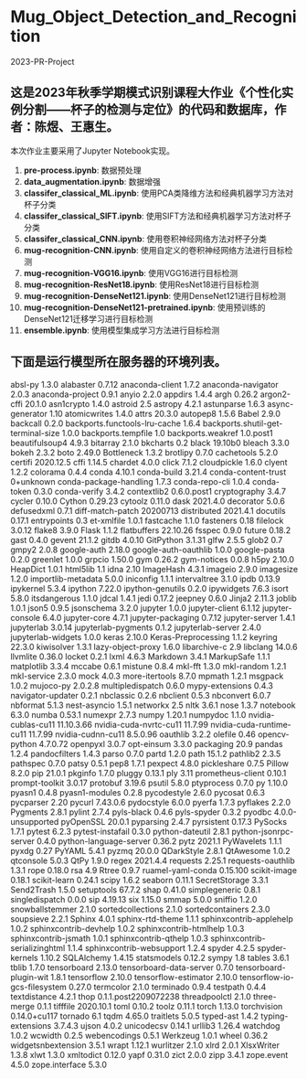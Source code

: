 # Mug_Object_Detection_and_Recognition
2023-PR-Project

## 这是2023年秋季学期模式识别课程大作业《个性化实例分割——杯子的检测与定位》的代码和数据库，作者：陈煜、王惠生。
本次作业主要采用了Jupyter Notebook实现。

1. **pre-process.ipynb**: 数据预处理
2. **data_augmentation.ipynb**: 数据增强
3. **classifer_classical_ML.ipynb**: 使用PCA类降维方法和经典机器学习方法对杯子分类
4. **classifer_classical_SIFT.ipynb**: 使用SIFT方法和经典机器学习方法对杯子分类
5. **classifer_classical_CNN.ipynb**: 使用卷积神经网络方法对杯子分类
6. **mug-recognition-CNN.ipynb**: 使用自定义的卷积神经网络方法进行目标检测
7. **mug-recognition-VGG16.ipynb**: 使用VGG16进行目标检测
8. **mug-recognition-ResNet18.ipynb**: 使用ResNet18进行目标检测
9. **mug-recognition-DenseNet121.ipynb**: 使用DenseNet121进行目标检测
10. **mug-recognition-DenseNet121-pretrained.ipynb**: 使用预训练的DenseNet121迁移学习进行目标检测
11. **ensemble.ipynb**: 使用模型集成学习方法进行目标检测

## 下面是运行模型所在服务器的环境列表。

absl-py                            1.3.0
alabaster                          0.7.12
anaconda-client                    1.7.2
anaconda-navigator                 2.0.3
anaconda-project                   0.9.1
anyio                              2.2.0
appdirs                            1.4.4
argh                               0.26.2
argon2-cffi                        20.1.0
asn1crypto                         1.4.0
astroid                            2.5
astropy                            4.2.1
astunparse                         1.6.3
async-generator                    1.10
atomicwrites                       1.4.0
attrs                              20.3.0
autopep8                           1.5.6
Babel                              2.9.0
backcall                           0.2.0
backports.functools-lru-cache      1.6.4
backports.shutil-get-terminal-size 1.0.0
backports.tempfile                 1.0
backports.weakref                  1.0.post1
beautifulsoup4                     4.9.3
bitarray                           2.1.0
bkcharts                           0.2
black                              19.10b0
bleach                             3.3.0
bokeh                              2.3.2
boto                               2.49.0
Bottleneck                         1.3.2
brotlipy                           0.7.0
cachetools                         5.2.0
certifi                            2020.12.5
cffi                               1.14.5
chardet                            4.0.0
click                              7.1.2
cloudpickle                        1.6.0
clyent                             1.2.2
colorama                           0.4.4
conda                              4.10.1
conda-build                        3.21.4
conda-content-trust                0+unknown
conda-package-handling             1.7.3
conda-repo-cli                     1.0.4
conda-token                        0.3.0
conda-verify                       3.4.2
contextlib2                        0.6.0.post1
cryptography                       3.4.7
cycler                             0.10.0
Cython                             0.29.23
cytoolz                            0.11.0
dask                               2021.4.0
decorator                          5.0.6
defusedxml                         0.7.1
diff-match-patch                   20200713
distributed                        2021.4.1
docutils                           0.17.1
entrypoints                        0.3
et-xmlfile                         1.0.1
fastcache                          1.1.0
fasteners                          0.18
filelock                           3.0.12
flake8                             3.9.0
Flask                              1.1.2
flatbuffers                        22.10.26
fsspec                             0.9.0
future                             0.18.2
gast                               0.4.0
gevent                             21.1.2
gitdb                              4.0.10
GitPython                          3.1.31
glfw                               2.5.5
glob2                              0.7
gmpy2                              2.0.8
google-auth                        2.18.0
google-auth-oauthlib               1.0.0
google-pasta                       0.2.0
greenlet                           1.0.0
grpcio                             1.50.0
gym                                0.26.2
gym-notices                        0.0.8
h5py                               2.10.0
HeapDict                           1.0.1
html5lib                           1.1
idna                               2.10
ImageHash                          4.3.1
imageio                            2.9.0
imagesize                          1.2.0
importlib-metadata                 5.0.0
iniconfig                          1.1.1
intervaltree                       3.1.0
ipdb                               0.13.9
ipykernel                          5.3.4
ipython                            7.22.0
ipython-genutils                   0.2.0
ipywidgets                         7.6.3
isort                              5.8.0
itsdangerous                       1.1.0
jdcal                              1.4.1
jedi                               0.17.2
jeepney                            0.6.0
Jinja2                             2.11.3
joblib                             1.0.1
json5                              0.9.5
jsonschema                         3.2.0
jupyter                            1.0.0
jupyter-client                     6.1.12
jupyter-console                    6.4.0
jupyter-core                       4.7.1
jupyter-packaging                  0.7.12
jupyter-server                     1.4.1
jupyterlab                         3.0.14
jupyterlab-pygments                0.1.2
jupyterlab-server                  2.4.0
jupyterlab-widgets                 1.0.0
keras                              2.10.0
Keras-Preprocessing                1.1.2
keyring                            22.3.0
kiwisolver                         1.3.1
lazy-object-proxy                  1.6.0
libarchive-c                       2.9
libclang                           14.0.6
llvmlite                           0.36.0
locket                             0.2.1
lxml                               4.6.3
Markdown                           3.4.1
MarkupSafe                         1.1.1
matplotlib                         3.3.4
mccabe                             0.6.1
mistune                            0.8.4
mkl-fft                            1.3.0
mkl-random                         1.2.1
mkl-service                        2.3.0
mock                               4.0.3
more-itertools                     8.7.0
mpmath                             1.2.1
msgpack                            1.0.2
mujoco-py                          2.0.2.8
multipledispatch                   0.6.0
mypy-extensions                    0.4.3
navigator-updater                  0.2.1
nbclassic                          0.2.6
nbclient                           0.5.3
nbconvert                          6.0.7
nbformat                           5.1.3
nest-asyncio                       1.5.1
networkx                           2.5
nltk                               3.6.1
nose                               1.3.7
notebook                           6.3.0
numba                              0.53.1
numexpr                            2.7.3
numpy                              1.20.1
numpydoc                           1.1.0
nvidia-cublas-cu11                 11.10.3.66
nvidia-cuda-nvrtc-cu11             11.7.99
nvidia-cuda-runtime-cu11           11.7.99
nvidia-cudnn-cu11                  8.5.0.96
oauthlib                           3.2.2
olefile                            0.46
opencv-python                      4.7.0.72
openpyxl                           3.0.7
opt-einsum                         3.3.0
packaging                          20.9
pandas                             1.2.4
pandocfilters                      1.4.3
parso                              0.7.0
partd                              1.2.0
path                               15.1.2
pathlib2                           2.3.5
pathspec                           0.7.0
patsy                              0.5.1
pep8                               1.7.1
pexpect                            4.8.0
pickleshare                        0.7.5
Pillow                             8.2.0
pip                                21.0.1
pkginfo                            1.7.0
pluggy                             0.13.1
ply                                3.11
prometheus-client                  0.10.1
prompt-toolkit                     3.0.17
protobuf                           3.19.6
psutil                             5.8.0
ptyprocess                         0.7.0
py                                 1.10.0
pyasn1                             0.4.8
pyasn1-modules                     0.2.8
pycodestyle                        2.6.0
pycosat                            0.6.3
pycparser                          2.20
pycurl                             7.43.0.6
pydocstyle                         6.0.0
pyerfa                             1.7.3
pyflakes                           2.2.0
Pygments                           2.8.1
pylint                             2.7.4
pyls-black                         0.4.6
pyls-spyder                        0.3.2
pyodbc                             4.0.0-unsupported
pyOpenSSL                          20.0.1
pyparsing                          2.4.7
pyrsistent                         0.17.3
PySocks                            1.7.1
pytest                             6.2.3
pytest-instafail                   0.3.0
python-dateutil                    2.8.1
python-jsonrpc-server              0.4.0
python-language-server             0.36.2
pytz                               2021.1
PyWavelets                         1.1.1
pyxdg                              0.27
PyYAML                             5.4.1
pyzmq                              20.0.0
QDarkStyle                         2.8.1
QtAwesome                          1.0.2
qtconsole                          5.0.3
QtPy                               1.9.0
regex                              2021.4.4
requests                           2.25.1
requests-oauthlib                  1.3.1
rope                               0.18.0
rsa                                4.9
Rtree                              0.9.7
ruamel-yaml-conda                  0.15.100
scikit-image                       0.18.1
scikit-learn                       0.24.1
scipy                              1.6.2
seaborn                            0.11.1
SecretStorage                      3.3.1
Send2Trash                         1.5.0
setuptools                         67.7.2
shap                               0.41.0
simplegeneric                      0.8.1
singledispatch                     0.0.0
sip                                4.19.13
six                                1.15.0
smmap                              5.0.0
sniffio                            1.2.0
snowballstemmer                    2.1.0
sortedcollections                  2.1.0
sortedcontainers                   2.3.0
soupsieve                          2.2.1
Sphinx                             4.0.1
sphinx-rtd-theme                   1.1.1
sphinxcontrib-applehelp            1.0.2
sphinxcontrib-devhelp              1.0.2
sphinxcontrib-htmlhelp             1.0.3
sphinxcontrib-jsmath               1.0.1
sphinxcontrib-qthelp               1.0.3
sphinxcontrib-serializinghtml      1.1.4
sphinxcontrib-websupport           1.2.4
spyder                             4.2.5
spyder-kernels                     1.10.2
SQLAlchemy                         1.4.15
statsmodels                        0.12.2
sympy                              1.8
tables                             3.6.1
tblib                              1.7.0
tensorboard                        2.13.0
tensorboard-data-server            0.7.0
tensorboard-plugin-wit             1.8.1
tensorflow                         2.10.0
tensorflow-estimator               2.10.0
tensorflow-io-gcs-filesystem       0.27.0
termcolor                          2.1.0
terminado                          0.9.4
testpath                           0.4.4
textdistance                       4.2.1
thop                               0.1.1.post2209072238
threadpoolctl                      2.1.0
three-merge                        0.1.1
tifffile                           2020.10.1
toml                               0.10.2
toolz                              0.11.1
torch                              1.13.0
torchvision                        0.14.0+cu117
tornado                            6.1
tqdm                               4.65.0
traitlets                          5.0.5
typed-ast                          1.4.2
typing-extensions                  3.7.4.3
ujson                              4.0.2
unicodecsv                         0.14.1
urllib3                            1.26.4
watchdog                           1.0.2
wcwidth                            0.2.5
webencodings                       0.5.1
Werkzeug                           1.0.1
wheel                              0.36.2
widgetsnbextension                 3.5.1
wrapt                              1.12.1
wurlitzer                          2.1.0
xlrd                               2.0.1
XlsxWriter                         1.3.8
xlwt                               1.3.0
xmltodict                          0.12.0
yapf                               0.31.0
zict                               2.0.0
zipp                               3.4.1
zope.event                         4.5.0
zope.interface                     5.3.0
